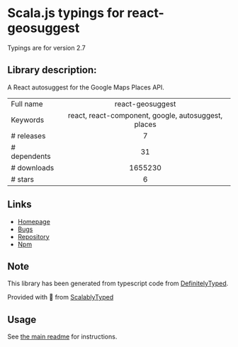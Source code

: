 
# Scala.js typings for react-geosuggest

Typings are for version 2.7

## Library description:
A React autosuggest for the Google Maps Places API.

|                    |                 |
| ------------------ | :-------------: |
| Full name          | react-geosuggest |
| Keywords           | react, react-component, google, autosuggest, places |
| # releases         | 7 |
| # dependents       | 31 |
| # downloads        | 1655230 |
| # stars            | 6 |

## Links
- [Homepage](https://github.com/ubilabs/react-geosuggest)
- [Bugs](https://github.com/ubilabs/react-geosuggest/issues)
- [Repository](https://github.com/ubilabs/react-geosuggest)
- [Npm](https://www.npmjs.com/package/react-geosuggest)
    


## Note
This library has been generated from typescript code from [DefinitelyTyped](https://definitelytyped.org).

Provided with :purple_heart: from [ScalablyTyped](https://github.com/oyvindberg/ScalablyTyped)

## Usage
See [the main readme](../../readme.md) for instructions.


